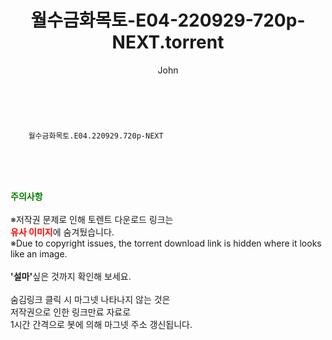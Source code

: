 ﻿---
layout: post
title:  "    월수금화목토-E04-220929-720p-NEXT.torrent"
author: John
categories: [ 드라마 ]
tags: [  ]
image:  
description: "    월수금화목토-E04-220929-720p-NEXT torrent 정보 공유"
toc: true
toc_sticky: true
---

<br>

        월수금화목토.E04.220929.720p-NEXT  
    
<br><br><br>
<p data-ke-size="size16"><b><span style="color: green;">주의사항</span></b><br /><br />※저작권 문제로 인해 토렌트 다운로드 링크는<br /><b><span style="color: red;">유사 이미지</span></b>에 숨겨뒀습니다.<br />※Due to copyright issues, the torrent download link is hidden where it looks like an image.<br /><br /><b>'설마'</b>싶은 것까지 확인해 보세요.<br /><br />숨김링크 클릭 시 마그넷 나타나지 않는 것은<br />저작권으로 인한 링크만료 자료로<br />1시간 간격으로 봇에 의해 마그넷 주소 갱신됩니다.</p>
